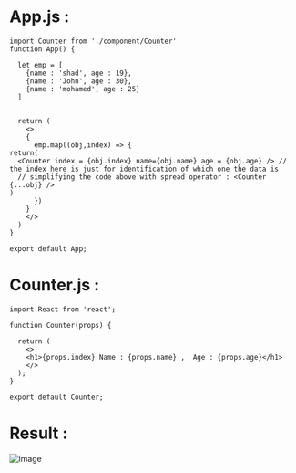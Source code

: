 # App.js : 
    import Counter from './component/Counter'
    function App() {
    
      let emp = [
        {name : 'shad', age : 19},
        {name : 'John', age : 30},
        {name : 'mohamed', age : 25}
      ]
    
    
      return (
        <>
        {
          emp.map((obj,index) => {
    return(
      <Counter index = {obj.index} name={obj.name} age = {obj.age} /> // the index here is just for identification of which one the data is 
      // simplifying the code above with spread operator : <Counter {...obj} />
    )
          })
        }
        </>
      )
    }
    
    export default App;


# Counter.js : 

    import React from 'react';
    
    function Counter(props) {
    
      return (
        <>
        <h1>{props.index} Name : {props.name} ,  Age : {props.age}</h1>
        </>
      );
    }
    
    export default Counter;


# Result : 
    
![image](https://github.com/user-attachments/assets/01116b7f-a459-4365-b5e6-3ce9c09ae74c)


